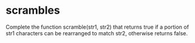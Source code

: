 # scrambles
Complete the function scramble(str1, str2) that returns true if a portion of str1 characters can be rearranged to match str2, otherwise returns false.
